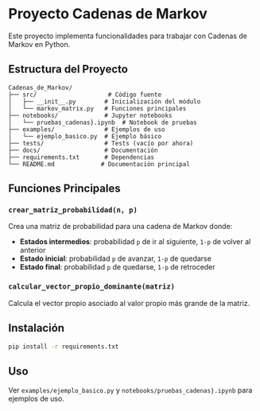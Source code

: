 # Proyecto Cadenas de Markov

Este proyecto implementa funcionalidades para trabajar con Cadenas de Markov en Python.

## Estructura del Proyecto

```
Cadenas_de_Markov/
├── src/                    # Código fuente
│   ├── __init__.py        # Inicialización del módulo
│   └── markov_matrix.py   # Funciones principales
├── notebooks/             # Jupyter notebooks
│   └── pruebas_cadenas}.ipynb  # Notebook de pruebas
├── examples/              # Ejemplos de uso
│   └── ejemplo_basico.py  # Ejemplo básico
├── tests/                 # Tests (vacío por ahora)
├── docs/                  # Documentación
├── requirements.txt       # Dependencias
└── README.md             # Documentación principal
```

## Funciones Principales

### `crear_matriz_probabilidad(n, p)`
Crea una matriz de probabilidad para una cadena de Markov donde:
- **Estados intermedios**: probabilidad `p` de ir al siguiente, `1-p` de volver al anterior
- **Estado inicial**: probabilidad `p` de avanzar, `1-p` de quedarse
- **Estado final**: probabilidad `p` de quedarse, `1-p` de retroceder

### `calcular_vector_propio_dominante(matriz)`
Calcula el vector propio asociado al valor propio más grande de la matriz.

## Instalación

```bash
pip install -r requirements.txt
```

## Uso

Ver `examples/ejemplo_basico.py` y `notebooks/pruebas_cadenas}.ipynb` para ejemplos de uso.
